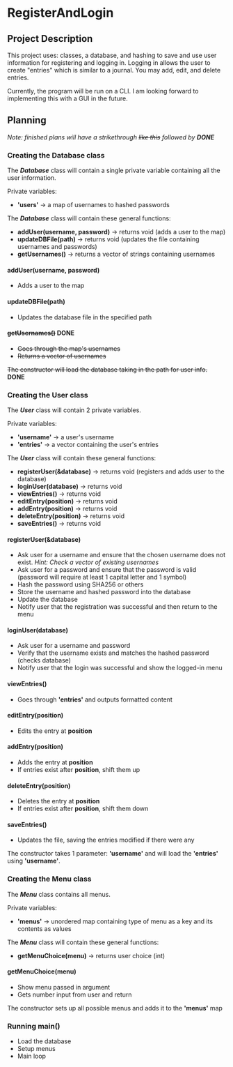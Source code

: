 # RegisterAndLogin

## Project Description
This project uses: classes, a database, and hashing to save and use user information for registering and logging in. Logging in allows the user to create "entries" which is similar to a journal. You may add, edit, and delete entries.

Currently, the program will be run on a CLI. I am looking forward to implementing this with a GUI in the future.


## Planning
_Note: finished plans will have a strikethrough ~~like this~~ followed by __DONE___


### Creating the Database class
The ***Database*** class will contain a single private variable containing all the user information.

Private variables:
- __'users'__ -> a map of usernames to hashed passwords

The ***Database*** class will contain these general functions:
- __addUser(username, password)__ -> returns void (adds a user to the map)
- __updateDBFile(path)__ -> returns void (updates the file containing usernames and passwords)
- __getUsernames()__ -> returns a vector of strings containing usernames

#### addUser(username, password)
- Adds a user to the map

#### updateDBFile(path)
- Updates the database file in the specified path

#### ~~getUsernames()~~ __DONE__
- ~~Goes through the map's usernames~~
- ~~Returns a vector of usernames~~

~~The constructor will load the database taking in the path for user info.~~ __DONE__


### Creating the User class
The ***User*** class will contain 2 private variables.

Private variables:
- __'username'__ -> a user's username
- __'entries'__ -> a vector containing the user's entries

The ***User*** class will contain these general functions:
- __registerUser(&database)__ -> returns void (registers and adds user to the database)
- __loginUser(database)__ -> returns void
- __viewEntries()__ -> returns void
- __editEntry(position)__ -> returns void
- __addEntry(position)__ -> returns void
- __deleteEntry(position)__ -> returns void
- __saveEntries()__ -> returns void

#### registerUser(&database)
- Ask user for a username and ensure that the chosen username does not exist. _Hint: Check a vector of existing usernames_
- Ask user for a password and ensure that the password is valid (password will require at least 1 capital letter and 1 symbol)
- Hash the password using SHA256 or others
- Store the username and hashed password into the database
- Update the database
- Notify user that the registration was successful and then return to the menu

#### loginUser(database)
- Ask user for a username and password
- Verify that the username exists and matches the hashed password (checks database)
- Notify user that the login was successful and show the logged-in menu

#### viewEntries()
- Goes through __'entries'__ and outputs formatted content

#### editEntry(position)
- Edits the entry at __position__

#### addEntry(position)
- Adds the entry at __position__
- If entries exist after __position__, shift them up

#### deleteEntry(position)
- Deletes the entry at __position__
- If entries exist after __position__, shift them down

#### saveEntries()
- Updates the file, saving the entries modified if there were any

The constructor takes 1 parameter: __'username'__ and will load the __'entries'__ using __'username'__.


### Creating the Menu class
The ***Menu*** class contains all menus.

Private variables:
- __'menus'__ -> unordered map containing type of menu as a key and its contents as values

The ***Menu*** class will contain these general functions:
- __getMenuChoice(menu)__ -> returns user choice (int)

#### getMenuChoice(menu)
- Show menu passed in argument
- Gets number input from user and return

The constructor sets up all possible menus and adds it to the __'menus'__ map


### Running main()
- Load the database
- Setup menus
- Main loop
